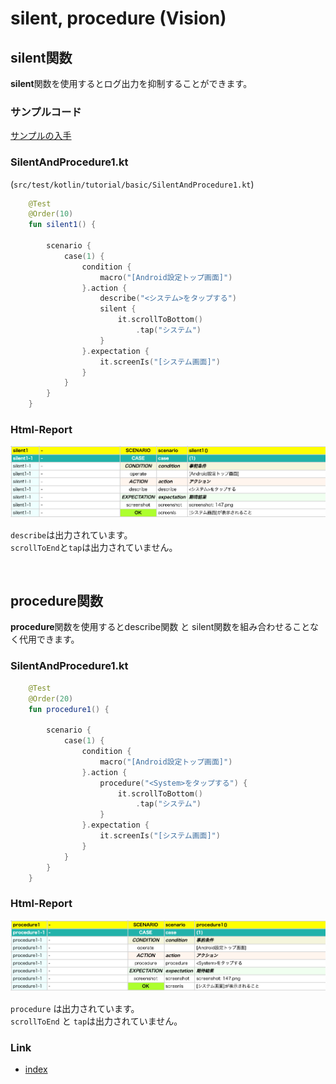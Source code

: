 # silent, procedure (Vision)

## silent関数

**silent**関数を使用するとログ出力を抑制することができます。

### サンプルコード

[サンプルの入手](../../../getting_samples_ja.md)

### SilentAndProcedure1.kt

(`src/test/kotlin/tutorial/basic/SilentAndProcedure1.kt`)

```kotlin
    @Test
    @Order(10)
    fun silent1() {

        scenario {
            case(1) {
                condition {
                    macro("[Android設定トップ画面]")
                }.action {
                    describe("<システム>をタップする")
                    silent {
                        it.scrollToBottom()
                            .tap("システム")
                    }
                }.expectation {
                    it.screenIs("[システム画面]")
                }
            }
        }
    }
```

### Html-Report

![](_images/silent_and_procedure_1_ja.png )

`describe`は出力されています。<br>
`scrollToEnd`と`tap`は出力されていません。

<br>

## procedure関数

**procedure**関数を使用するとdescribe関数 と silent関数を組み合わせることなく代用できます。

### SilentAndProcedure1.kt

```kotlin
    @Test
    @Order(20)
    fun procedure1() {

        scenario {
            case(1) {
                condition {
                    macro("[Android設定トップ画面]")
                }.action {
                    procedure("<System>をタップする") {
                        it.scrollToBottom()
                            .tap("システム")
                    }
                }.expectation {
                    it.screenIs("[システム画面]")
                }
            }
        }
    }
```

### Html-Report

![](_images/silent_and_procedure_2_ja.png)

`procedure` は出力されています。<br>
`scrollToEnd` と `tap`は出力されていません。

### Link

- [index](../../../../index_ja.md)
